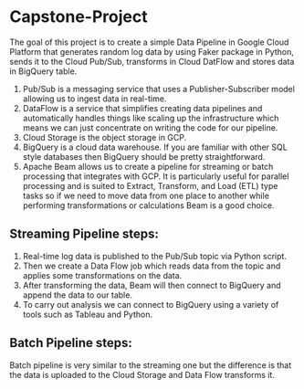 # Capstone-Project

The goal of this project is to create a simple Data Pipeline in Google Cloud Platform that generates random log data by using Faker package in Python, sends it to the Cloud Pub/Sub, transforms in Cloud DatFlow and stores data in BigQuery table. 

1. Pub/Sub is a messaging service that uses a Publisher-Subscriber model allowing us to ingest data in real-time.
2. DataFlow is a service that simplifies creating data pipelines and automatically handles things like scaling up the infrastructure which means we can just concentrate on writing the code for our pipeline.
3. Cloud Storage is the object storage in GCP.
4. BigQuery is a cloud data warehouse. If you are familiar with other SQL style databases then BigQuery should be pretty straightforward.
5. Apache Beam allows us to create a pipeline for streaming or batch processing that integrates with GCP. It is particularly useful for parallel processing and is suited to Extract, Transform, and Load (ETL) type tasks so if we need to move data from one place to another while performing transformations or calculations Beam is a good choice.

## Streaming Pipeline steps:
1. Real-time log data is published to the Pub/Sub topic via Python script.
2. Then we create a Data Flow job which reads data from the topic and applies some transformations on the data.
3. After transforming the data, Beam will then connect to BigQuery and append the data to our table.
4. To carry out analysis we can connect to BigQuery using a variety of tools such as Tableau and Python.

## Batch Pipeline steps:
Batch pipeline is very similar to the streaming one but the difference is that the data is uploaded to the Cloud Storage and Data Flow transforms it.

